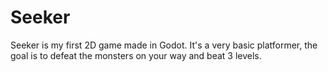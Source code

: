 # Seeker

Seeker is my first 2D game made in Godot. It's a very basic platformer, the goal is to defeat the monsters on your way and beat 3 levels.
